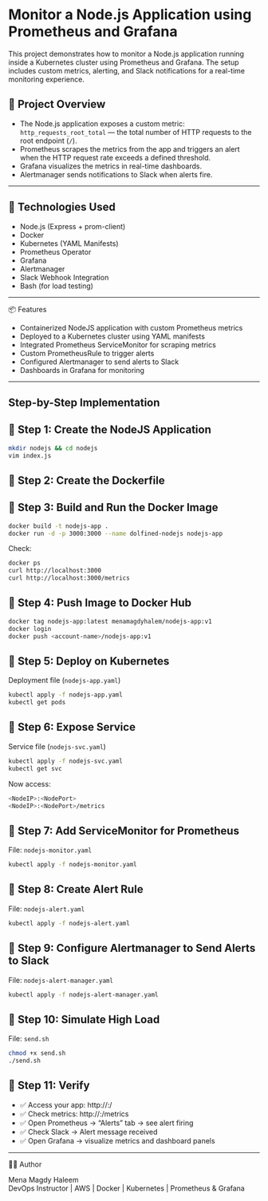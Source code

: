 # Monitor a Node.js Application using Prometheus and Grafana
This project demonstrates how to monitor a Node.js application running inside a Kubernetes cluster using Prometheus and Grafana.
The setup includes custom metrics, alerting, and Slack notifications for a real-time monitoring experience.

## 🚀 Project Overview

* The Node.js application exposes a custom metric:
`http_requests_root_total` — the total number of HTTP requests to the root endpoint (`/`).
* Prometheus scrapes the metrics from the app and triggers an alert when the HTTP request rate exceeds a defined threshold.
* Grafana visualizes the metrics in real-time dashboards.
* Alertmanager sends notifications to Slack when alerts fire.
---

## 🧰 Technologies Used

* Node.js (Express + prom-client)
* Docker
* Kubernetes (YAML Manifests)
* Prometheus Operator
* Grafana
* Alertmanager
* Slack Webhook Integration
* Bash (for load testing)

---

📦 Features

* Containerized NodeJS application with custom Prometheus metrics
* Deployed to a Kubernetes cluster using YAML manifests
* Integrated Prometheus ServiceMonitor for scraping metrics
* Custom PrometheusRule to trigger alerts
* Configured Alertmanager to send alerts to Slack
* Dashboards in Grafana for monitoring
---

## Step-by-Step Implementation
## 🧩 Step 1: Create the NodeJS Application
```bash
mkdir nodejs && cd nodejs
vim index.js
```
## 🧩 Step 2: Create the Dockerfile

## 🧩 Step 3: Build and Run the Docker Image
```bash
docker build -t nodejs-app .
docker run -d -p 3000:3000 --name dolfined-nodejs nodejs-app
```

Check:
```bash
docker ps
curl http://localhost:3000
curl http://localhost:3000/metrics
```

## 🧩 Step 4: Push Image to Docker Hub

```bash
docker tag nodejs-app:latest menamagdyhalem/nodejs-app:v1
docker login
docker push <account-name>/nodejs-app:v1
```

## 🧩 Step 5: Deploy on Kubernetes
Deployment file (`nodejs-app.yaml`)
```bash
kubectl apply -f nodejs-app.yaml
kubectl get pods
```
## 🧩 Step 6: Expose Service
Service file (`nodejs-svc.yaml`)
```bash
kubectl apply -f nodejs-svc.yaml
kubectl get svc
```

Now access:
```bash
<NodeIP>:<NodePort>
<NodeIP>:<NodePort>/metrics
```

## 🧩 Step 7: Add ServiceMonitor for Prometheus
File: `nodejs-monitor.yaml`

```bash
kubectl apply -f nodejs-monitor.yaml
```

## 🧩 Step 8: Create Alert Rule

File: `nodejs-alert.yaml`
```bash
kubectl apply -f nodejs-alert.yaml
```

## 🧩 Step 9: Configure Alertmanager to Send Alerts to Slack

File: `nodejs-alert-manager.yaml`
```bash
kubectl apply -f nodejs-alert-manager.yaml
```

## 🧩 Step 10: Simulate High Load

File: `send.sh`
```bash
chmod +x send.sh
./send.sh
```

## 🧩 Step 11: Verify

* ✅ Access your app: http://<NodeIP>:<NodePort>/
* ✅ Check metrics: http://<NodeIP>:<NodePort>/metrics
* ✅ Open Prometheus → “Alerts” tab → see alert firing
* ✅ Check Slack → Alert message received
* ✅ Open Grafana → visualize metrics and dashboard panels

---

👨‍💻 Author

Mena Magdy Haleem <br>
DevOps Instructor | AWS | Docker | Kubernetes | Prometheus & Grafana













